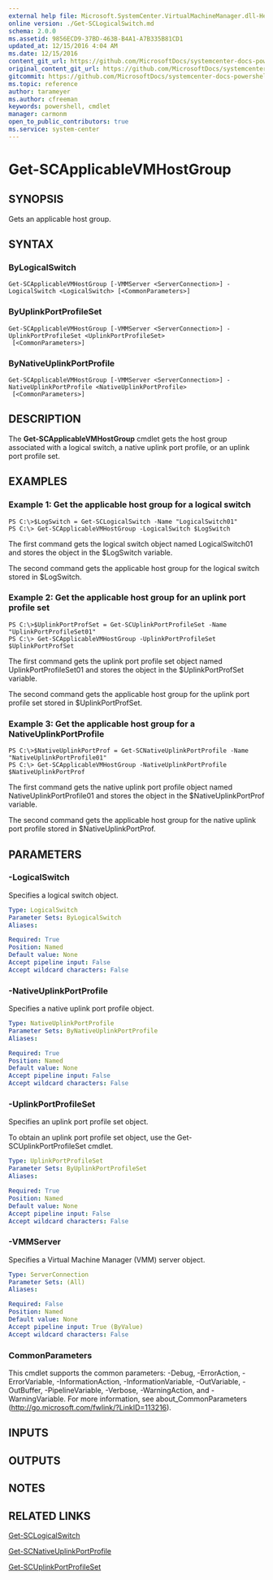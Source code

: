 ```yaml
---
external help file: Microsoft.SystemCenter.VirtualMachineManager.dll-Help.xml
online version: ./Get-SCLogicalSwitch.md
schema: 2.0.0
ms.assetid: 9856ECD9-37BD-463B-B4A1-A7B335B81CD1
updated_at: 12/15/2016 4:04 AM
ms.date: 12/15/2016
content_git_url: https://github.com/MicrosoftDocs/systemcenter-docs-powershell/blob/master/systemcenter-cmdlets/SystemCenter2016/VirtualMachineManager/vlatest/Get-SCApplicableVMHostGroup.md
original_content_git_url: https://github.com/MicrosoftDocs/systemcenter-docs-powershell/blob/master/systemcenter-cmdlets/SystemCenter2016/VirtualMachineManager/vlatest/Get-SCApplicableVMHostGroup.md
gitcommit: https://github.com/MicrosoftDocs/systemcenter-docs-powershell/blob/7df4508c7b907a214e6a8eca76037b06065ef078/systemcenter-cmdlets/SystemCenter2016/VirtualMachineManager/vlatest/Get-SCApplicableVMHostGroup.md
ms.topic: reference
author: tarameyer
ms.author: cfreeman
keywords: powershell, cmdlet
manager: carmonm
open_to_public_contributors: true
ms.service: system-center
---
```


# Get-SCApplicableVMHostGroup

## SYNOPSIS
Gets an applicable host group.

## SYNTAX

### ByLogicalSwitch
```
Get-SCApplicableVMHostGroup [-VMMServer <ServerConnection>] -LogicalSwitch <LogicalSwitch> [<CommonParameters>]
```

### ByUplinkPortProfileSet
```
Get-SCApplicableVMHostGroup [-VMMServer <ServerConnection>] -UplinkPortProfileSet <UplinkPortProfileSet>
 [<CommonParameters>]
```

### ByNativeUplinkPortProfile
```
Get-SCApplicableVMHostGroup [-VMMServer <ServerConnection>] -NativeUplinkPortProfile <NativeUplinkPortProfile>
 [<CommonParameters>]
```

## DESCRIPTION
The **Get-SCApplicableVMHostGroup** cmdlet gets the host group associated with a logical switch, a native uplink port profile, or an uplink port profile set.

## EXAMPLES

### Example 1: Get the applicable host group for a logical switch
```
PS C:\>$LogSwitch = Get-SCLogicalSwitch -Name "LogicalSwitch01"
PS C:\> Get-SCApplicableVMHostGroup -LogicalSwitch $LogSwitch
```

The first command gets the logical switch object named LogicalSwitch01 and stores the object in the $LogSwitch variable.

The second command gets the applicable host group for the logical switch stored in $LogSwitch.

### Example 2: Get the applicable host group for an uplink port profile set
```
PS C:\>$UplinkPortProfSet = Get-SCUplinkPortProfileSet -Name "UplinkPortProfileSet01"
PS C:\> Get-SCApplicableVMHostGroup -UplinkPortProfileSet $UplinkPortProfSet
```

The first command gets the uplink port profile set object named UplinkPortProfileSet01 and stores the object in the $UplinkPortProfSet variable.

The second command gets the applicable host group for the uplink port profile set stored in $UplinkPortProfSet.

### Example 3: Get the applicable host group for a NativeUplinkPortProfile
```
PS C:\>$NativeUplinkPortProf = Get-SCNativeUplinkPortProfile -Name "NativeUplinkPortProfile01"
PS C:\> Get-SCApplicableVMHostGroup -NativeUplinkPortProfile $NativeUplinkPortProf
```

The first command gets the native uplink port profile object named NativeUplinkPortProfile01 and stores the object in the $NativeUplinkPortProf variable.

The second command gets the applicable host group for the native uplink port profile stored in $NativeUplinkPortProf.

## PARAMETERS

### -LogicalSwitch
Specifies a logical switch object.

```yaml
Type: LogicalSwitch
Parameter Sets: ByLogicalSwitch
Aliases: 

Required: True
Position: Named
Default value: None
Accept pipeline input: False
Accept wildcard characters: False
```

### -NativeUplinkPortProfile
Specifies a native uplink port profile object.

```yaml
Type: NativeUplinkPortProfile
Parameter Sets: ByNativeUplinkPortProfile
Aliases: 

Required: True
Position: Named
Default value: None
Accept pipeline input: False
Accept wildcard characters: False
```

### -UplinkPortProfileSet
Specifies an uplink port profile set object.

To obtain an uplink port profile set object, use the Get-SCUplinkPortProfileSet cmdlet.

```yaml
Type: UplinkPortProfileSet
Parameter Sets: ByUplinkPortProfileSet
Aliases: 

Required: True
Position: Named
Default value: None
Accept pipeline input: False
Accept wildcard characters: False
```

### -VMMServer
Specifies a Virtual Machine Manager (VMM) server object.

```yaml
Type: ServerConnection
Parameter Sets: (All)
Aliases: 

Required: False
Position: Named
Default value: None
Accept pipeline input: True (ByValue)
Accept wildcard characters: False
```

### CommonParameters
This cmdlet supports the common parameters: -Debug, -ErrorAction, -ErrorVariable, -InformationAction, -InformationVariable, -OutVariable, -OutBuffer, -PipelineVariable, -Verbose, -WarningAction, and -WarningVariable. For more information, see about_CommonParameters (http://go.microsoft.com/fwlink/?LinkID=113216).

## INPUTS

## OUTPUTS

## NOTES

## RELATED LINKS

[Get-SCLogicalSwitch](xref:SystemCenter2016/VirtualMachineManager/vlatest/Get-SCLogicalSwitch.md)

[Get-SCNativeUplinkPortProfile](xref:SystemCenter2016/VirtualMachineManager/vlatest/Get-SCNativeUplinkPortProfile.md)

[Get-SCUplinkPortProfileSet](xref:SystemCenter2016/VirtualMachineManager/vlatest/Get-SCUplinkPortProfileSet.md)

